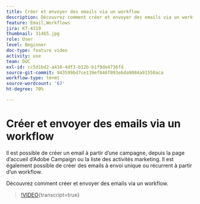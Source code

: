 ```yaml
---
title: Créer et envoyer des emails via un workflow
description: Découvrez comment créer et envoyer des emails via un workflow.
feature: Email,Workflows
jira: KT-4319
thumbnail: 31465.jpg
role: User
level: Beginner
doc-type: feature video
activity: use
team: DOC
exl-id: cc5d1bd2-a416-4df3-b12b-b1f9de4736fd
source-git-commit: 943599bd7ce139ef846f093ebda9084a91550aca
workflow-type: tm+mt
source-wordcount: '67'
ht-degree: 70%

---
```


# Créer et envoyer des emails via un workflow

Il est possible de créer un email à partir d’une campagne, depuis la page d’accueil d’Adobe Campaign ou la liste des activités marketing. Il est également possible de créer des emails à envoi unique ou récurrent à partir d’un workflow.

Découvrez comment créer et envoyer des emails via un workflow.

>[!VIDEO](https://video.tv.adobe.com/v/31465?learn=on){transcript=true}

